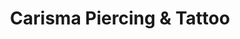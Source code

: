---
title: "Carisma Piercing & Tattoo"
url: /neuoetting/carisma-piercing-und-tattoo/
shop: Tattoo
---